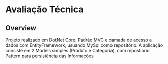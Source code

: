 # Avaliação Técnica
## Overview
Projeto realizado em DotNet Core, Padrão MVC e camada de acesso a dados com EntityFramework, usuando MySql como repositório.
A aplicação consiste em 2 Models simples (Produto e Categoria), com repostiório Pattern para persistência das Informações
